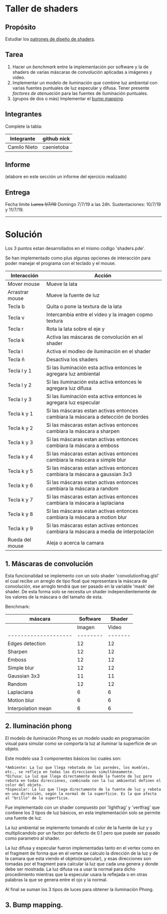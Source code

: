 # Taller de shaders

## Propósito

Estudiar los [patrones de diseño de shaders](http://visualcomputing.github.io/Shaders/#/4).

## Tarea

1. Hacer un _benchmark_ entre la implementación por software y la de shaders de varias máscaras de convolución aplicadas a imágenes y video.
2. Implementar un modelo de iluminación que combine luz ambiental con varias fuentes puntuales de luz especular y difusa. Tener presente _factores de atenuación_ para las fuentes de iluminación puntuales.
3. (grupos de dos o más) Implementar el [bump mapping](https://en.wikipedia.org/wiki/Bump_mapping).

## Integrantes

Complete la tabla:

|  Integrante  | github nick |
|--------------|-------------|
| Camilo Nieto | caenietoba  |

## Informe

(elabore en este sección un informe del ejercicio realizado)

## Entrega

Fecha límite ~~Lunes 1/7/19~~ Domingo 7/7/19 a las 24h. Sustentaciones: 10/7/19 y 11/7/19.

-------------------------------------------------------------------------------------------------------------

# Solución

Los 3 puntos estan desarrollados en el mismo codígo 'shaders.pde'.

Se han implementado como plus algunas opciones de interacción para poder manejar el programa con el teclado y el mouse.

  |   Interacción   |                                       Acción                                        |
  |-----------------|-------------------------------------------------------------------------------------|
  | Mover mouse     | Mueve la lata                                                                       |
  | Arrastrar mouse | Mueve la fuente de luz                                                              |
  | Tecla b         | Quita o pone la textura de la lata                                                  |
  | Tecla v         | Intercambia entre el video y la imagen copmo textura                                |
  | Tecla r         | Rota la lata sobre el eje y                                                         |
  | Tecla k         | Activa las máscaras de convolución en el shader                                     |
  | Tecla l         | Activa el modleo de iluminación en el shader                                        |
  | Tecla ñ         | Desactiva los shaders                                                               |
  | Tecla l y 1     | Si las iluminación esta activa entonces le agregara luz ambiental                   |
  | Tecla l y 2     | Si las iluminación esta activa entonces le agregara luz difusa                      |
  | Tecla l y 3     | Si las iluminación esta activa entonces le agregara luz especular                   |
  | Tecla k y 1     | Si las máscaras estan activas entonces cambiara la máscara a detección de bordes    |
  | Tecla k y 2     | Si las máscaras estan activas entonces cambiara la máscara a sharpen                |
  | Tecla k y 3     | Si las máscaras estan activas entonces cambiara la máscara a emboss                 |
  | Tecla k y 4     | Si las máscaras estan activas entonces cambiara la máscara a simple blur            |
  | Tecla k y 5     | Si las máscaras estan activas entonces cambiara la máscara a gaussian 3x3           |
  | Tecla k y 6     | Si las máscaras estan activas entonces cambiara la máscara a random                 |
  | Tecla k y 7     | Si las máscaras estan activas entonces cambiara la máscara a laplaciana             |
  | Tecla k y 8     | Si las máscaras estan activas entonces cambiara la máscara a motion blur            |
  | Tecla k y 9     | Si las máscaras estan activas entonces cambiara la máscara a media de interpolación |
  | Rueda del mouse | Aleja o acerca la camara                                                            |


## 1. Máscaras de convolución

Esta funcionalidad se implemento con un solo shader 'convolutionfrag.glsl' el cual recibe un arreglo de tipo float que representara la máscara de convolución, ese arreglo tendrá que ser pasado en la variable 'mask' del shader. De esta forma solo se necesita un shader independientemente de los valores de la máscara o del tamaño de esta.

Benchmark:

  |       máscara      |    Software    |     Shader     |
  |--------------------|----------------|----------------|
  |                    | Imagen | Video | Imagen | Video |
  |--------------------|--------|-------|--------|-------|
  | Edges detection    |   12   |  12   |   58   |  58   |
  | Sharpen            |   12   |  12   |   58   |  58   |
  | Emboss             |   12   |  12   |   60   |  60   |
  | Simple blur        |   12   |  12   |   59   |  59   |
  | Gaussian 3x3       |   11   |  11   |   57   |  57   |
  | Random             |   12   |  12   |   58   |  58   |
  | Laplaciana         |    6   |   6   |   58   |  58   |
  | Motion blur        |    6   |   6   |   60   |  60   |
  | Interpolation mean |    6   |   6   |   59   |  59   |

## 2. Iluminación phong

El modelo de iluminación Phong es un modelo usado en programación visual para simular como se comporta la luz al iluminar la superficie de un objeto. 

Este modelo usa 3 componentes básicos loc cuales son: 

    *Ambiente: La luz que llega rebotada de las paredes, los muebles, etc., se refleja en todas las direcciones simultáneamente.
    *Difusa: La luz que llega directamente desde la fuente de luz pero rebota en todas direcciones, combinada con la luz ambiental definen el color del objeto.
    *Especular: La luz que llega directamente de la fuente de luz y rebota en una dirección, según la normal de la superficie. Es la que afecta al "brillo" de la superficie.

Fue implementado con un shader compuesto por 'lightfrag' y 'vertfrag' que contiene los 3 tipos de luz básicos, en esta implementación solo se permite una fuente de luz. 

La luz ambiental se implemento tomando el color de la fuente de luz y y multiplicandolo por un factor por defecto de 0.1 pero que puede ser pasado como parametro al shader.

La luz difusa y especular fueron implementadas tanto en el vertex como en el fragment de forma que en el vertex se calculo la dirección de la luz y de la camara que esta viendo el objeto(especular), y esas direcciones son tomadas por el fragment para calcular la luz que cada una genera y donde debe ser mostrada. La luz difusa va a usar la normal para dicho procedimiento mientras que la especular usara la reflejada o en otras palabras la que se genera entre el ojo y la normal. 

Al final se suman los 3 tipos de luces para obtener la iluminación Phong.

## 3. Bump mapping.



